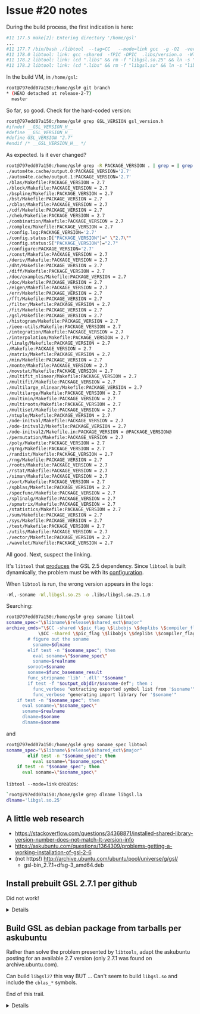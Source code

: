 # Issue #20 notes

During the build process, the first indication is here:

```bash
#11 177.5 make[2]: Entering directory '/home/gsl'
...
#11 177.7 /bin/bash ./libtool  --tag=CC   --mode=link gcc  -g -O2  -version-info 26:0:1  -o libgsl.la -rpath /usr/lib version.lo  block/libgslblock.la blas/libgslblas.la bspline/libgslbspline.la bst/libgslbst.la complex/libgslcomplex.la cheb/libgslcheb.la dht/libgsldht.la diff/libgsldiff.la deriv/libgslderiv.la eigen/libgsleigen.la err/libgslerr.la fft/libgslfft.la filter/libgslfilter.la fit/libgslfit.la histogram/libgslhistogram.la ieee-utils/libgslieeeutils.la integration/libgslintegration.la interpolation/libgslinterpolation.la linalg/libgsllinalg.la matrix/libgslmatrix.la min/libgslmin.la monte/libgslmonte.la multifit/libgslmultifit.la multifit_nlinear/libgslmultifit_nlinear.la multilarge/libgslmultilarge.la multilarge_nlinear/libgslmultilarge_nlinear.la multimin/libgslmultimin.la multiroots/libgslmultiroots.la ntuple/libgslntuple.la ode-initval/libgslodeiv.la ode-initval2/libgslodeiv2.la permutation/libgslpermutation.la combination/libgslcombination.la multiset/libgslmultiset.la poly/libgslpoly.la qrng/libgslqrng.la randist/libgslrandist.la rng/libgslrng.la roots/libgslroots.la siman/libgslsiman.la sort/libgslsort.la specfunc/libgslspecfunc.la movstat/libgslmovstat.la rstat/libgslrstat.la statistics/libgslstatistics.la sum/libgslsum.la sys/libgslsys.la test/libgsltest.la utils/libutils.la vector/libgslvector.la cdf/libgslcdf.la wavelet/libgslwavelet.la spmatrix/libgslspmatrix.la spblas/libgslspblas.la splinalg/libgslsplinalg.la -lm 
#11 178.0 libtool: link: gcc -shared  -fPIC -DPIC  .libs/version.o  -Wl,--whole-archive block/.libs/libgslblock.a blas/.libs/libgslblas.a bspline/.libs/libgslbspline.a bst/.libs/libgslbst.a complex/.libs/libgslcomplex.a cheb/.libs/libgslcheb.a dht/.libs/libgsldht.a diff/.libs/libgsldiff.a deriv/.libs/libgslderiv.a eigen/.libs/libgsleigen.a err/.libs/libgslerr.a fft/.libs/libgslfft.a filter/.libs/libgslfilter.a fit/.libs/libgslfit.a histogram/.libs/libgslhistogram.a ieee-utils/.libs/libgslieeeutils.a integration/.libs/libgslintegration.a interpolation/.libs/libgslinterpolation.a linalg/.libs/libgsllinalg.a matrix/.libs/libgslmatrix.a min/.libs/libgslmin.a monte/.libs/libgslmonte.a multifit/.libs/libgslmultifit.a multifit_nlinear/.libs/libgslmultifit_nlinear.a multilarge/.libs/libgslmultilarge.a multilarge_nlinear/.libs/libgslmultilarge_nlinear.a multimin/.libs/libgslmultimin.a multiroots/.libs/libgslmultiroots.a ntuple/.libs/libgslntuple.a ode-initval/.libs/libgslodeiv.a ode-initval2/.libs/libgslodeiv2.a permutation/.libs/libgslpermutation.a combination/.libs/libgslcombination.a multiset/.libs/libgslmultiset.a poly/.libs/libgslpoly.a qrng/.libs/libgslqrng.a randist/.libs/libgslrandist.a rng/.libs/libgslrng.a roots/.libs/libgslroots.a siman/.libs/libgslsiman.a sort/.libs/libgslsort.a specfunc/.libs/libgslspecfunc.a movstat/.libs/libgslmovstat.a rstat/.libs/libgslrstat.a statistics/.libs/libgslstatistics.a sum/.libs/libgslsum.a sys/.libs/libgslsys.a test/.libs/libgsltest.a utils/.libs/libutils.a vector/.libs/libgslvector.a cdf/.libs/libgslcdf.a wavelet/.libs/libgslwavelet.a spmatrix/.libs/libgslspmatrix.a spblas/.libs/libgslspblas.a splinalg/.libs/libgslsplinalg.a -Wl,--no-whole-archive  -lm  -g -O2   -Wl,-soname -Wl,libgsl.so.25 -o .libs/libgsl.so.25.1.0
#11 178.2 libtool: link: (cd ".libs" && rm -f "libgsl.so.25" && ln -s "libgsl.so.25.1.0" "libgsl.so.25")
#11 178.2 libtool: link: (cd ".libs" && rm -f "libgsl.so" && ln -s "libgsl.so.25.1.0" "libgsl.so")
```

In the build VM, in `/home/gsl`:

```bash
root@797edd07a150:/home/gsl# git branch
* (HEAD detached at release-2-7)
  master
```

So far, so good.  Check for the hard-coded version:

```bash
root@797edd07a150:/home/gsl# grep GSL_VERSION gsl_version.h
#ifndef __GSL_VERSION_H__
#define __GSL_VERSION_H__
#define GSL_VERSION "2.7"
#endif /* __GSL_VERSION_H__ */
```

As expected.  Is it ever changed?

```bash
root@797edd07a150:/home/gsl# grep -R PACKAGE_VERSION . | grep = | grep 2 | sort
./autom4te.cache/output.0:PACKAGE_VERSION='2.7'
./autom4te.cache/output.1:PACKAGE_VERSION='2.7'
./blas/Makefile:PACKAGE_VERSION = 2.7
./block/Makefile:PACKAGE_VERSION = 2.7
./bspline/Makefile:PACKAGE_VERSION = 2.7
./bst/Makefile:PACKAGE_VERSION = 2.7
./cblas/Makefile:PACKAGE_VERSION = 2.7
./cdf/Makefile:PACKAGE_VERSION = 2.7
./cheb/Makefile:PACKAGE_VERSION = 2.7
./combination/Makefile:PACKAGE_VERSION = 2.7
./complex/Makefile:PACKAGE_VERSION = 2.7
./config.log:PACKAGE_VERSION='2.7'
./config.status:D["PACKAGE_VERSION"]=" \"2.7\""
./config.status:S["PACKAGE_VERSION"]="2.7"
./configure:PACKAGE_VERSION='2.7'
./const/Makefile:PACKAGE_VERSION = 2.7
./deriv/Makefile:PACKAGE_VERSION = 2.7
./dht/Makefile:PACKAGE_VERSION = 2.7
./diff/Makefile:PACKAGE_VERSION = 2.7
./doc/examples/Makefile:PACKAGE_VERSION = 2.7
./doc/Makefile:PACKAGE_VERSION = 2.7
./eigen/Makefile:PACKAGE_VERSION = 2.7
./err/Makefile:PACKAGE_VERSION = 2.7
./fft/Makefile:PACKAGE_VERSION = 2.7
./filter/Makefile:PACKAGE_VERSION = 2.7
./fit/Makefile:PACKAGE_VERSION = 2.7
./gsl/Makefile:PACKAGE_VERSION = 2.7
./histogram/Makefile:PACKAGE_VERSION = 2.7
./ieee-utils/Makefile:PACKAGE_VERSION = 2.7
./integration/Makefile:PACKAGE_VERSION = 2.7
./interpolation/Makefile:PACKAGE_VERSION = 2.7
./linalg/Makefile:PACKAGE_VERSION = 2.7
./Makefile:PACKAGE_VERSION = 2.7
./matrix/Makefile:PACKAGE_VERSION = 2.7
./min/Makefile:PACKAGE_VERSION = 2.7
./monte/Makefile:PACKAGE_VERSION = 2.7
./movstat/Makefile:PACKAGE_VERSION = 2.7
./multifit_nlinear/Makefile:PACKAGE_VERSION = 2.7
./multifit/Makefile:PACKAGE_VERSION = 2.7
./multilarge_nlinear/Makefile:PACKAGE_VERSION = 2.7
./multilarge/Makefile:PACKAGE_VERSION = 2.7
./multimin/Makefile:PACKAGE_VERSION = 2.7
./multiroots/Makefile:PACKAGE_VERSION = 2.7
./multiset/Makefile:PACKAGE_VERSION = 2.7
./ntuple/Makefile:PACKAGE_VERSION = 2.7
./ode-initval/Makefile:PACKAGE_VERSION = 2.7
./ode-initval2/Makefile:PACKAGE_VERSION = 2.7
./ode-initval2/Makefile.in:PACKAGE_VERSION = @PACKAGE_VERSION@
./permutation/Makefile:PACKAGE_VERSION = 2.7
./poly/Makefile:PACKAGE_VERSION = 2.7
./qrng/Makefile:PACKAGE_VERSION = 2.7
./randist/Makefile:PACKAGE_VERSION = 2.7
./rng/Makefile:PACKAGE_VERSION = 2.7
./roots/Makefile:PACKAGE_VERSION = 2.7
./rstat/Makefile:PACKAGE_VERSION = 2.7
./siman/Makefile:PACKAGE_VERSION = 2.7
./sort/Makefile:PACKAGE_VERSION = 2.7
./spblas/Makefile:PACKAGE_VERSION = 2.7
./specfunc/Makefile:PACKAGE_VERSION = 2.7
./splinalg/Makefile:PACKAGE_VERSION = 2.7
./spmatrix/Makefile:PACKAGE_VERSION = 2.7
./statistics/Makefile:PACKAGE_VERSION = 2.7
./sum/Makefile:PACKAGE_VERSION = 2.7
./sys/Makefile:PACKAGE_VERSION = 2.7
./test/Makefile:PACKAGE_VERSION = 2.7
./utils/Makefile:PACKAGE_VERSION = 2.7
./vector/Makefile:PACKAGE_VERSION = 2.7
./wavelet/Makefile:PACKAGE_VERSION = 2.7
```

All good.  Next, suspect the linking.

It's `libtool` that
[produces](https://github.com/bluesky/libhkl/pull/21#issuecomment-2231282244)
the GSL 2.5 dependency.  Since `libtool` is built dynamically, the problem must
be with its
[configuration](https://www.gnu.org/software/libtool/manual/html_node/Configuring.html).

When `libtool` is run, the wrong version appears in the logs:

```bash
-Wl,-soname -Wl,libgsl.so.25 -o .libs/libgsl.so.25.1.0
```

Searching:

```bash
root@797edd07a150:/home/gsl# grep soname libtool 
soname_spec="\$libname\$release\$shared_ext\$major"
archive_cmds="\$CC -shared \$pic_flag \$libobjs \$deplibs \$compiler_flags \$wl-soname \$wl\$soname -o \$lib"
            \$CC -shared \$pic_flag \$libobjs \$deplibs \$compiler_flags \$wl-soname \$wl\$soname \$wl-version-script \$wl\$output_objdir/\$libname.ver -o \$lib"
	    # figure out the soname
	      soname=$dlname
	    elif test -n "$soname_spec"; then
	      eval soname=\"$soname_spec\"
	      soname=$realname
	    soroot=$soname
	    soname=$func_basename_result
	    func_stripname 'lib' '.dll' "$soname"
	    if test -f "$output_objdir/$soname-def"; then :
	      func_verbose "extracting exported symbol list from '$soname'"
	      func_verbose "generating import library for '$soname'"
	if test -n "$soname_spec"; then
	  eval soname=\"$soname_spec\"
	  soname=$realname
	  dlname=$soname
	  dlname=$soname
```

and

```bash
root@797edd07a150:/home/gsl# grep soname_spec libtool 
soname_spec="\$libname\$release\$shared_ext\$major"
	    elif test -n "$soname_spec"; then
	      eval soname=\"$soname_spec\"
	if test -n "$soname_spec"; then
	  eval soname=\"$soname_spec\"
```

`libtool --mode=link` creates:

```bash
`root@797edd07a150:/home/gsl# grep dlname libgsl.la 
dlname='libgsl.so.25'
```

##  A little web research

- https://stackoverflow.com/questions/34368871/installed-shared-library-version-number-does-not-match-lt-version-info
- https://askubuntu.com/questions/1364309/problems-getting-a-working-installation-of-gsl-2-6
- (not https!) http://archive.ubuntu.com/ubuntu/pool/universe/g/gsl/
  - gsl-bin_2.7.1+dfsg-3_amd64.deb

## Install prebuilt GSL 2.7.1 per github

Did not work!

<details>

Alternative: install GSL 2.7.1 prebuilt (per
https://github.com/yktoo/indicator-sound-switcher/issues/113#issuecomment-997810115):

```bash
# dpkg -i debian-gsl-prebuilt.deb

apt install wget zstd
cd /home/tarballs
wget http://archive.ubuntu.com/ubuntu/pool/universe/g/gsl/gsl-bin_2.7.1+dfsg-3_amd64.deb
ar x gsl-bin_2.7.1+dfsg-3_amd64.deb
zstd -d < control.tar.zst | xz > control.tar.xz
zstd -d < data.tar.zst | xz > data.tar.xz
# ar -m -c -a sdsd indicator-sound-switcher_repacked.deb debian-binary control.tar.xz data.tar.xz
ar -m -c -a sdsd gsl_repacked.deb debian-binary control.tar.xz data.tar.xz
rm debian-binary control.tar.xz data.tar.xz control.tar.zst data.tar.zst
```

BUT:

```bash
root@797edd07a150:/home/tarballs# dpkg -i gsl_repacked.deb
Selecting previously unselected package gsl-bin.
(Reading database ... 26103 files and directories currently installed.)
Preparing to unpack gsl_repacked.deb ...
Unpacking gsl-bin (2.7.1+dfsg-3) ...
dpkg: dependency problems prevent configuration of gsl-bin:
 gsl-bin depends on libc6 (>= 2.34); however:
  Version of libc6:amd64 on system is 2.31-13+deb11u10.
 gsl-bin depends on libgsl27 (>= 2.7.1); however:
  Package libgsl27 is not installed.
```

</details>

## Build GSL as debian package from tarballs per askubuntu

Rather than solve the problem presented by `libtools`, adapt the askubuntu
posting for an available 2.7 version (only 2.7.1 was found on 
archive.ubuntu.com).

Can build `libgsl27` this way BUT ...
Can't seem to build `libgsl.so` and include the `cblas_*` symbols.

End of this trail.

<details>

```bash
apt install -y wget zstd debhelper
mkdir /home/tarballs && cd /home/tarballs
wget http://archive.ubuntu.com/ubuntu/pool/universe/g/gsl/gsl_2.7.1+dfsg.orig.tar.gz
tar xzf gsl_2.7.1+dfsg.orig.tar.gz
cd gsl/
wget http://archive.ubuntu.com/ubuntu/pool/universe/g/gsl/gsl_2.7.1+dfsg-3.debian.tar.xz
tar -xf gsl_2.7.1+dfsg-3.debian.tar.xz
rm gsl_2.7.1+dfsg-3.debian.tar.xz

dpkg-buildpackage -uc -us
apt-get install ../*gsl*.deb
```

This path leads to a successful build process yet the libhkl.so is not usable.

```bash
(base) root@7ef3ae3bc718:/home# python ./try_libhkl.py 
libhkl.VERSION='v5.0.0.3434'

** (process:29): WARNING **: 19:33:50.577: Failed to load shared library 'libhkl.so.5' referenced by the typelib: /opt/conda/bin/../lib/libgsl.so.27: undefined symbol: cblas_ctrmv
Traceback (most recent call last):
  File "/home/./try_libhkl.py", line 12, in <module>
    diffractometer_types = libhkl.factories()
gi._error.GError: g-invoke-error-quark: Could not locate hkl_factories: /opt/conda/bin/../lib/libgsl.so.27: undefined symbol: cblas_ctrmv (1)
```

</details>
